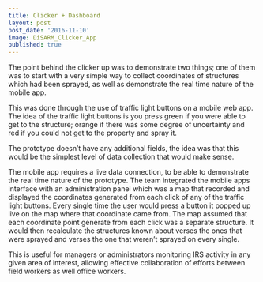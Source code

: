 ```yaml
---
title: Clicker + Dashboard
layout: post
post_date: '2016-11-10'
image: DiSARM_Clicker_App
published: true
---
```


The point behind the clicker up was to demonstrate two things; one of them was to start with a very simple way to collect coordinates of structures which had been sprayed, as well as demonstrate the real time nature of the mobile app.

This was done through the use of traffic light buttons on a mobile web app. The idea of the traffic light buttons is you press green if you were able to get to the structure; orange if there was some degree of uncertainty and red if you could not get to the property and spray it.

The prototype doesn’t have any additional fields, the idea was that this would be the simplest level of data collection that would make sense.

The mobile app requires a live data connection, to be able to demonstrate the real time nature of the prototype. The team integrated the mobile apps interface with an administration panel which was a map that recorded and displayed the coordinates generated from each click of any of the traffic light buttons. Every single time the user would press a button it popped up live on the map where that coordinate came from. The map assumed that each coordinate point generate from each click was a separate structure. It would then recalculate the structures known about verses the ones that were sprayed and verses the one that weren’t sprayed on every single.

This is useful for managers or administrators monitoring IRS activity in any given area of interest, allowing effective collaboration of efforts between field workers as well office workers.
